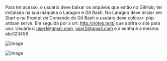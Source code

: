 Para ter acesso, o usuário deve baixar os arquivos que estão no GitHub, ter instalado na sua máquina o Laragon e Git Bash. No Laragon deve iniciar em Start e no Prompt de Comando do Git Bash o usuário deve colocar: php artisan serve. Em seguida por a url: http://notes.test/ que abrirá o site para uso. Usuários: user1@gmail.com, user2@gmail.com e a senha é a mesma: abc123456

![Image](https://github.com/user-attachments/assets/2ffe4682-911e-405d-8063-6b72006cb83c)

![Image](https://github.com/user-attachments/assets/78dc212a-9666-4c9d-b02d-2e1190337bbf)
